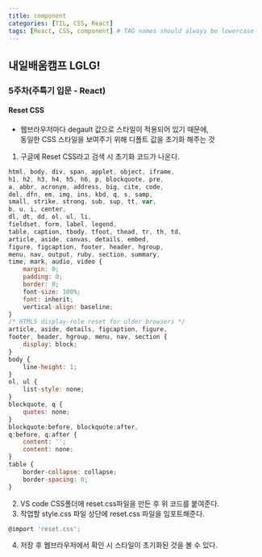 ```yaml
---
title: component
categories: [TIL, CSS, React]
tags: [React, CSS, component] # TAG names should always be lowercase
---
```


## 내일배움캠프 LGLG!

### 5주차(주특기 입문 - React)

#### **Reset CSS**

- 웹브라우저마다 degault 값으로 스타일이 적용되어 있기 때문에,<br>
  동일한 CSS 스타일을 보여주기 위해 디폴트 값을 초기화 해주는 것

1. 구글에 Reset CSS라고 검색 시 초기화 코드가 나온다.

```js
html, body, div, span, applet, object, iframe,
h1, h2, h3, h4, h5, h6, p, blockquote, pre,
a, abbr, acronym, address, big, cite, code,
del, dfn, em, img, ins, kbd, q, s, samp,
small, strike, strong, sub, sup, tt, var,
b, u, i, center,
dl, dt, dd, ol, ul, li,
fieldset, form, label, legend,
table, caption, tbody, tfoot, thead, tr, th, td,
article, aside, canvas, details, embed,
figure, figcaption, footer, header, hgroup,
menu, nav, output, ruby, section, summary,
time, mark, audio, video {
	margin: 0;
	padding: 0;
	border: 0;
	font-size: 100%;
	font: inherit;
	vertical-align: baseline;
}
/* HTML5 display-role reset for older browsers */
article, aside, details, figcaption, figure,
footer, header, hgroup, menu, nav, section {
	display: block;
}
body {
	line-height: 1;
}
ol, ul {
	list-style: none;
}
blockquote, q {
	quotes: none;
}
blockquote:before, blockquote:after,
q:before, q:after {
	content: '';
	content: none;
}
table {
	border-collapse: collapse;
	border-spacing: 0;
}
```

2. VS code CSS폴더에 reset.css파일을 만든 후 위 코드를 붙여준다.
3. 작업할 style.css 파일 상단에 reset.css 파일을 임포트해준다.

```js
@import 'reset.css';
```

4. 저장 후 웹브라우저에서 확인 시 스타일이 초기화된 것을 볼 수 있다.
